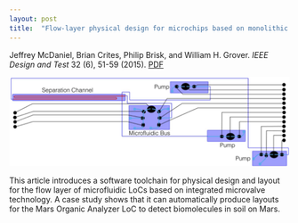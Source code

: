 ```yaml
---
layout: post
title:  "Flow-layer physical design for microchips based on monolithic membrane valves"
---
```


Jeffrey McDaniel, Brian Crites, Philip Brisk, and William H. Grover.  *IEEE Design and Test* 32 (6), 51-59 (2015).  [PDF](/assets/flow-layer-design.pdf)

<img src="/assets/flow-layer-design.png">

This article introduces a software toolchain for physical design and layout for the flow layer of microfluidic LoCs based on integrated microvalve technology. A case study shows that it can automatically produce layouts for the Mars Organic Analyzer LoC to detect biomolecules in soil on Mars.

